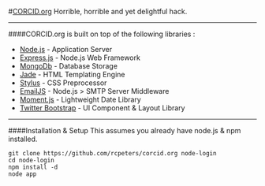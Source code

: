 #[CORCID.org](https://github.com/rcpeters/corcid.org)
Horrible, horrible and yet delightful hack.

***

####CORCID.org is built on top of the following libraries :

* [Node.js](http://nodejs.org/) - Application Server
* [Express.js](http://expressjs.com/) - Node.js Web Framework
* [MongoDb](http://www.mongodb.org/) - Database Storage
* [Jade](http://jade-lang.com/) - HTML Templating Engine
* [Stylus](http://learnboost.github.com/stylus/) - CSS Preprocessor
* [EmailJS](http://github.com/eleith/emailjs) - Node.js > SMTP Server Middleware
* [Moment.js](http://momentjs.com/) - Lightweight Date Library
* [Twitter Bootstrap](http://twitter.github.com/bootstrap/) - UI Component & Layout Library

***

####Installation & Setup
This assumes you already have node.js & npm installed.
```
git clone https://github.com/rcpeters/corcid.org node-login
cd node-login
npm install -d
node app
```
